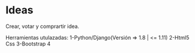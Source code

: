 # Ideas
Crear, votar y comprartir idea.

Herramientas utulazadas:
1-Python/Django(Versión => 1.8 | <= 1.11)
2-Html5 Css
3-Bootstrap 4
